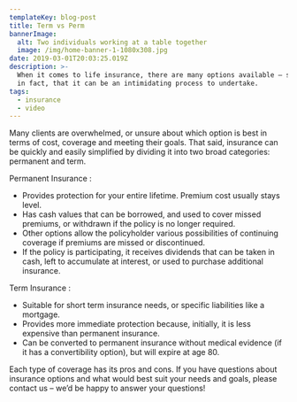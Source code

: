 ```yaml
---
templateKey: blog-post
title: Term vs Perm
bannerImage:
  alt: Two individuals working at a table together
  image: /img/home-banner-1-1080x308.jpg
date: 2019-03-01T20:03:25.019Z
description: >-
  When it comes to life insurance, there are many options available – so many,
  in fact, that it can be an intimidating process to undertake.
tags:
  - insurance
  - video
---
```

Many clients are overwhelmed, or unsure about which option is best in terms of cost, coverage and meeting their goals. That said, insurance can be quickly and easily simplified by dividing it into two broad categories: permanent and term.

Permanent Insurance : 

* Provides protection for your entire lifetime.Premium cost usually stays level. 
* Has cash values that can be borrowed, and used to cover missed premiums, or withdrawn if the policy is no longer required. 
* Other options allow the policyholder various possibilities of continuing coverage if premiums are missed or discontinued. 
* If the policy is participating, it receives dividends that can be taken in cash, left to accumulate at interest, or used to purchase additional insurance.

Term Insurance : 

* Suitable for short term insurance needs, or specific liabilities like a mortgage.
* Provides more immediate protection because, initially, it is less expensive than permanent insurance.
* Can be converted to permanent insurance without medical evidence (if it has a convertibility option), but will expire at age 80.

 Each type of coverage has its pros and cons. If you have questions about insurance options and what would best suit your needs and goals, please contact us – we’d be happy to answer your questions!
